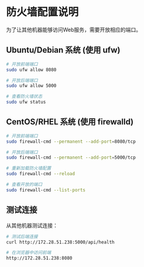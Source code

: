 # 防火墙配置说明

为了让其他机器能够访问Web服务，需要开放相应的端口。

## Ubuntu/Debian 系统 (使用 ufw)

```bash
# 开放前端端口
sudo ufw allow 8080

# 开放后端端口
sudo ufw allow 5000

# 查看防火墙状态
sudo ufw status
```

## CentOS/RHEL 系统 (使用 firewalld)

```bash
# 开放前端端口
sudo firewall-cmd --permanent --add-port=8080/tcp

# 开放后端端口
sudo firewall-cmd --permanent --add-port=5000/tcp

# 重新加载防火墙配置
sudo firewall-cmd --reload

# 查看开放的端口
sudo firewall-cmd --list-ports
```

## 测试连接

从其他机器测试连接：
```bash
# 测试后端连接
curl http://172.28.51.238:5000/api/health

# 在浏览器中访问前端
http://172.28.51.238:8080
```
